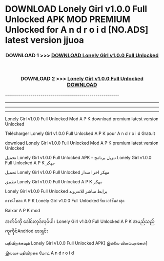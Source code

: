 # DOWNLOAD Lonely Girl v1.0.0 Full Unlocked  APK MOD PREMIUM Unlocked for A n d r o i d [NO.ADS] latest version jjuoa 



<div align="center">

<h3>DOWNLOAD 1 >>> <a href="https://getmod2.web.app/?judul=Lonely Girl v1.0.0 Full Unlocked ">DOWNLOAD Lonely Girl v1.0.0 Full Unlocked </a></h3><br>

<h3>DOWNLOAD 2 >>> <a href="https://getmod2.web.app/?judul=Lonely Girl v1.0.0 Full Unlocked ">Lonely Girl v1.0.0 Full Unlocked  DOWNLOAD </a></h3>

</div>
----------------------------------------------------------

----------------------------------------------------------

----------------------------------------------------------

----------------------------------------------------------

Lonely Girl v1.0.0 Full Unlocked  Mod A P K download premium latest version Unlocked

Télécharger Lonely Girl v1.0.0 Full Unlocked  A P K pour A n d r o i d Gratuit

download Lonely Girl v1.0.0 Full Unlocked  Mod A P K premium latest version Unlocked

تحميل Lonely Girl v1.0.0 Full Unlocked  APK - تنزيل برنامج Lonely Girl v1.0.0 Full Unlocked  A P K مهكر

تحميل Lonely Girl v1.0.0 Full Unlocked  مهكر اخر اصدار

تطبيق Lonely Girl v1.0.0 Full Unlocked  A P K مهكر

Lonely Girl v1.0.0 Full Unlocked  برابط مباشر للاندرويد

ดาวน์โหลด A P K Lonely Girl v1.0.0 Full Unlocked  รับเวอร์ชันล่าสุด

Baixar A P K mod

အက်ပ်ကို ဒေါင်းလုဒ်လုပ်ပါ။ Lonely Girl v1.0.0 Full Unlocked  A P K အမည်သည်ကူကိုင်Andriod ဗားရှင်း

பதிவிறக்கவும் Lonely Girl v1.0.0 Full Unlocked  APK[ இல்லை விளம்பரங்கள்] 
 
இலவச பதிவிறக்க மோட் A n d r o i d



